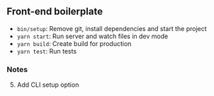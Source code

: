 ## Front-end boilerplate

+ `bin/setup`: Remove git, install dependencies and start the project
+ `yarn start`: Run server and watch files in dev mode
+ `yarn build`: Create build for production
+ `yarn test`: Run tests

### Notes
5. Add CLI setup option
